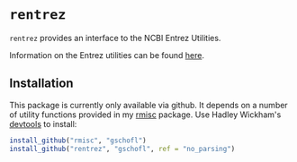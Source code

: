 # `rentrez`

`rentrez` provides an interface to the NCBI Entrez Utilities.

Information on the Entrez utilities can be found
[here](http://http://www.ncbi.nlm.nih.gov/books/NBK25501/).

## Installation

This package is currently only available via github. It depends on a number
of utility functions provided in my [rmisc](https://github.com/gschofl/rmisc) package. Use Hadley Wickham's [devtools](https://github.com/hadley/devtools)
to install:


```r
install_github("rmisc", "gschofl")
install_github("rentrez", "gschofl", ref = "no_parsing")
```

